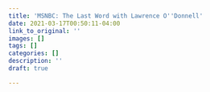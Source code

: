 ```yaml
---
title: 'MSNBC: The Last Word with Lawrence O''Donnell'
date: 2021-03-17T00:50:11-04:00
link_to_original: ''
images: []
tags: []
categories: []
description: ''
draft: true

---
```

